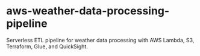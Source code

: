 # aws-weather-data-processing-pipeline
Serverless ETL pipeline for weather data processing with AWS Lambda, S3, Terraform, Glue, and QuickSight.
